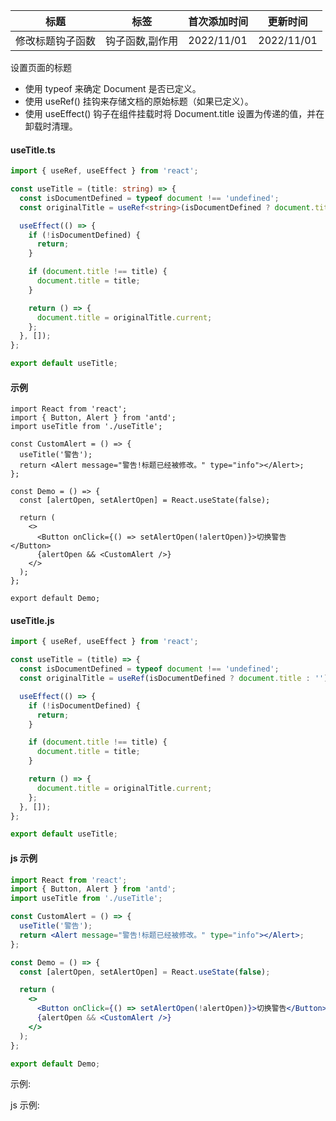 | 标题             | 标签            | 首次添加时间 | 更新时间   |
| ---------------- | --------------- | ------------ | ---------- |
| 修改标题钩子函数 | 钩子函数,副作用 | 2022/11/01   | 2022/11/01 |

设置页面的标题

- 使用 typeof 来确定 Document 是否已定义。
- 使用 useRef() 挂钩来存储文档的原始标题（如果已定义）。
- 使用 useEffect() 钩子在组件挂载时将 Document.title 设置为传递的值，并在卸载时清理。

#### useTitle.ts

```ts
import { useRef, useEffect } from 'react';

const useTitle = (title: string) => {
  const isDocumentDefined = typeof document !== 'undefined';
  const originalTitle = useRef<string>(isDocumentDefined ? document.title : '');

  useEffect(() => {
    if (!isDocumentDefined) {
      return;
    }

    if (document.title !== title) {
      document.title = title;
    }

    return () => {
      document.title = originalTitle.current;
    };
  }, []);
};

export default useTitle;
```

#### 示例

```tsx | pure
import React from 'react';
import { Button, Alert } from 'antd';
import useTitle from './useTitle';

const CustomAlert = () => {
  useTitle('警告');
  return <Alert message="警告!标题已经被修改。" type="info"></Alert>;
};

const Demo = () => {
  const [alertOpen, setAlertOpen] = React.useState(false);

  return (
    <>
      <Button onClick={() => setAlertOpen(!alertOpen)}>切换警告</Button>
      {alertOpen && <CustomAlert />}
    </>
  );
};

export default Demo;
```

#### useTitle.js

```js
import { useRef, useEffect } from 'react';

const useTitle = (title) => {
  const isDocumentDefined = typeof document !== 'undefined';
  const originalTitle = useRef(isDocumentDefined ? document.title : '');

  useEffect(() => {
    if (!isDocumentDefined) {
      return;
    }

    if (document.title !== title) {
      document.title = title;
    }

    return () => {
      document.title = originalTitle.current;
    };
  }, []);
};

export default useTitle;
```

#### js 示例

```jsx | pure
import React from 'react';
import { Button, Alert } from 'antd';
import useTitle from './useTitle';

const CustomAlert = () => {
  useTitle('警告');
  return <Alert message="警告!标题已经被修改。" type="info"></Alert>;
};

const Demo = () => {
  const [alertOpen, setAlertOpen] = React.useState(false);

  return (
    <>
      <Button onClick={() => setAlertOpen(!alertOpen)}>切换警告</Button>
      {alertOpen && <CustomAlert />}
    </>
  );
};

export default Demo;
```

示例:

<code src="./Demo.zh-CN.tsx"></code>

js 示例:

<code src="./js/Demo.zh-CN.jsx"></code>
